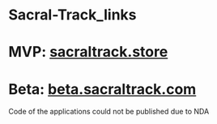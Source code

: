 # Sacral-Track_links
# MVP: <a href='https://www.sacraltrack.store/'>sacraltrack.store</a>
# Beta: <a href='https://beta.sacraltrack.com/'>beta.sacraltrack.com</a>

Сode of the applications could not be published due to NDA
